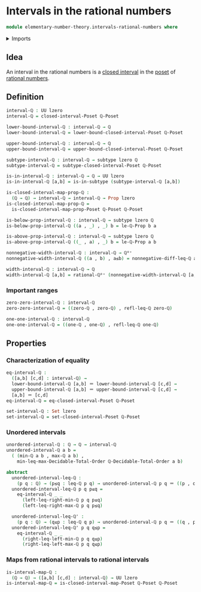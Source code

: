 # Intervals in the rational numbers

```agda
module elementary-number-theory.intervals-rational-numbers where
```

<details><summary>Imports</summary>

```agda
open import elementary-number-theory.decidable-total-order-rational-numbers
open import elementary-number-theory.inequality-rational-numbers
open import elementary-number-theory.maximum-rational-numbers
open import elementary-number-theory.minimum-rational-numbers
open import elementary-number-theory.nonnegative-rational-numbers
open import elementary-number-theory.rational-numbers
open import elementary-number-theory.strict-inequality-rational-numbers

open import foundation.dependent-pair-types
open import foundation.identity-types
open import foundation.propositions
open import foundation.sets
open import foundation.subtypes
open import foundation.universe-levels

open import order-theory.closed-intervals-posets
open import order-theory.decidable-total-orders
```

</details>

## Idea

An interval in the rational numbers is a
[closed interval](order-theory.closed-intervals-posets.md) in the
[poset](elementary-number-theory.inequality-rational-numbers.md) of
[rational numbers](elementary-number-theory.rational-numbers.md).

## Definition

```agda
interval-ℚ : UU lzero
interval-ℚ = closed-interval-Poset ℚ-Poset

lower-bound-interval-ℚ : interval-ℚ → ℚ
lower-bound-interval-ℚ = lower-bound-closed-interval-Poset ℚ-Poset

upper-bound-interval-ℚ : interval-ℚ → ℚ
upper-bound-interval-ℚ = upper-bound-closed-interval-Poset ℚ-Poset

subtype-interval-ℚ : interval-ℚ → subtype lzero ℚ
subtype-interval-ℚ = subtype-closed-interval-Poset ℚ-Poset

is-in-interval-ℚ : interval-ℚ → ℚ → UU lzero
is-in-interval-ℚ [a,b] = is-in-subtype (subtype-interval-ℚ [a,b])

is-closed-interval-map-prop-ℚ :
  (ℚ → ℚ) → interval-ℚ → interval-ℚ → Prop lzero
is-closed-interval-map-prop-ℚ =
  is-closed-interval-map-prop-Poset ℚ-Poset ℚ-Poset

is-below-prop-interval-ℚ : interval-ℚ → subtype lzero ℚ
is-below-prop-interval-ℚ ((a , _) , _) b = le-ℚ-Prop b a

is-above-prop-interval-ℚ : interval-ℚ → subtype lzero ℚ
is-above-prop-interval-ℚ ((_ , a) , _) b = le-ℚ-Prop a b

nonnegative-width-interval-ℚ : interval-ℚ → ℚ⁰⁺
nonnegative-width-interval-ℚ ((a , b) , a≤b) = nonnegative-diff-leq-ℚ a b a≤b

width-interval-ℚ : interval-ℚ → ℚ
width-interval-ℚ [a,b] = rational-ℚ⁰⁺ (nonnegative-width-interval-ℚ [a,b])
```

### Important ranges

```agda
zero-zero-interval-ℚ : interval-ℚ
zero-zero-interval-ℚ = ((zero-ℚ , zero-ℚ) , refl-leq-ℚ zero-ℚ)

one-one-interval-ℚ : interval-ℚ
one-one-interval-ℚ = ((one-ℚ , one-ℚ) , refl-leq-ℚ one-ℚ)
```

## Properties

### Characterization of equality

```agda
eq-interval-ℚ :
  ([a,b] [c,d] : interval-ℚ) →
  lower-bound-interval-ℚ [a,b] ＝ lower-bound-interval-ℚ [c,d] →
  upper-bound-interval-ℚ [a,b] ＝ upper-bound-interval-ℚ [c,d] →
  [a,b] ＝ [c,d]
eq-interval-ℚ = eq-closed-interval-Poset ℚ-Poset

set-interval-ℚ : Set lzero
set-interval-ℚ = set-closed-interval-Poset ℚ-Poset
```

### Unordered intervals

```agda
unordered-interval-ℚ : ℚ → ℚ → interval-ℚ
unordered-interval-ℚ a b =
  ( (min-ℚ a b , max-ℚ a b) ,
    min-leq-max-Decidable-Total-Order ℚ-Decidable-Total-Order a b)

abstract
  unordered-interval-leq-ℚ :
    (p q : ℚ) → (p≤q : leq-ℚ p q) → unordered-interval-ℚ p q ＝ ((p , q) , p≤q)
  unordered-interval-leq-ℚ p q p≤q =
    eq-interval-ℚ _ _
      (left-leq-right-min-ℚ p q p≤q)
      (left-leq-right-max-ℚ p q p≤q)

  unordered-interval-leq-ℚ' :
    (p q : ℚ) → (q≤p : leq-ℚ q p) → unordered-interval-ℚ p q ＝ ((q , p) , q≤p)
  unordered-interval-leq-ℚ' p q q≤p =
    eq-interval-ℚ _ _
      (right-leq-left-min-ℚ p q q≤p)
      (right-leq-left-max-ℚ p q q≤p)
```

### Maps from rational intervals to rational intervals

```agda
is-interval-map-ℚ :
  (ℚ → ℚ) → ([a,b] [c,d] : interval-ℚ) → UU lzero
is-interval-map-ℚ = is-closed-interval-map-Poset ℚ-Poset ℚ-Poset
```
